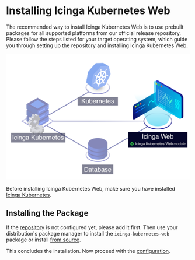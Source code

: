 <!-- {% if index %} -->

# Installing Icinga Kubernetes Web

The recommended way to install Icinga Kubernetes Web is to use prebuilt packages for
all supported platforms from our official release repository.
Please follow the steps listed for your target operating system,
which guide you through setting up the repository and installing Icinga Kubernetes Web.

![Icinga Kubernetes Web](res/icinga-kubernetes-web-installation.png)

Before installing Icinga Kubernetes Web, make sure you have installed
[Icinga Kubernetes](https://icinga.com/docs/icinga-kubernetes).

<!-- {% else %} -->
<!-- {% if not icingaDocs %} -->

## Installing the Package

If the [repository](https://packages.icinga.com) is not configured yet, please add it first.
Then use your distribution's package manager to install the `icinga-kubernetes-web` package
or install [from source](02-Installation.md.d/From-Source.md).
<!-- {% endif %} -->

This concludes the installation. Now proceed with the [configuration](03-Configuration.md).
<!-- {% endif %} --><!-- {# end else if index #} -->
